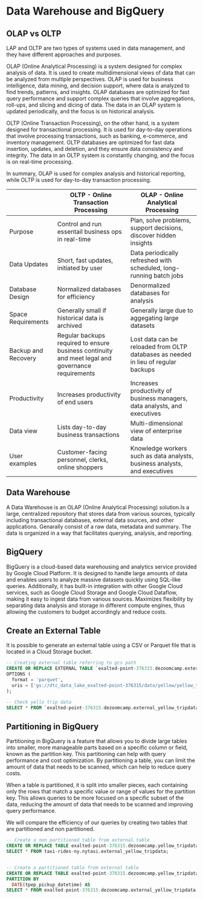 # Data Warehouse and BigQuery

## OLAP vs OLTP

LAP and OLTP are two types of systems used in data management, and they have different approaches and purposes.

OLAP (Online Analytical Processing) is a system designed for complex analysis of data. It is used to create multidimensional views of data that can be analyzed from multiple perspectives. OLAP is used for business intelligence, data mining, and decision support, where data is analyzed to find trends, patterns, and insights. OLAP databases are optimized for fast query performance and support complex queries that involve aggregations, roll-ups, and slicing and dicing of data. The data in an OLAP system is updated periodically, and the focus is on historical analysis.

OLTP (Online Transaction Processing), on the other hand, is a system designed for transactional processing. It is used for day-to-day operations that involve processing transactions, such as banking, e-commerce, and inventory management. OLTP databases are optimized for fast data insertion, updates, and deletion, and they ensure data consistency and integrity. The data in an OLTP system is constantly changing, and the focus is on real-time processing.

In summary, OLAP is used for complex analysis and historical reporting, while OLTP is used for day-to-day transaction processing.

|   | OLTP - Online Transaction Processing | OLAP - Online Analytical Processing |
|---|---|---|
| Purpose | Control and run essentail business ops in real-time | Plan, solve problems, support decisions, discover hidden insights  |
| Data Updates  |  Short, fast updates, initiated by user | Data periodically refreshed with scheduled, long-running batch jobs  |
| Database Design | Normalized databases for efficiency  | Denormalized databases for analysis  |
| Space Requirements | Generally small if historical data is archived  | Generally large due to aggegating large datasets  |
| Backup and Recovery | Regular backups required to ensure business continuity and meet legal and governance requirements  | Lost data can be reloaded from OLTP databases as needed in lieu of regular backups  |
| Productivity | Increases productivity of end users  | Increases productivity of business managers, data analysts, and executives  |
| Data view | Lists day-to-day business transactions  | Multi-dimensional view of enterprise data  |
| User examples | Customer-facing personnel, clerks, online shoppers  | Knowledge workers such as data analysts, business analysts, and executives  |
## Data Warehouse

A Data Warehouse is an OLAP (Online Analytical Processing) solution.Is a large, centralized repository that stores data from various sources, typically including transactional databases, external data sources, and other applications. Genarally consist of a raw data, metadata and summary. The data is organized in a way that facilitates querying, analysis, and reporting. 

## BigQuery

BigQuery is a cloud-based data warehousing and analytics service provided by Google Cloud Platform. It is designed to handle large amounts of data and enables users to analyze massive datasets quickly using SQL-like queries. Additionally, it has built-in integration with other Google Cloud services, such as Google Cloud Storage and Google Cloud Dataflow, making it easy to ingest data from various sources. Maximizes flexibility by separating data analysis and storage in different compute engines, thus allowing the customers to budget accordingly and reduce costs.

## Create an External Table

It is possible to generate an external table using a CSV or Parquet file that is located in a Cloud Storage bucket.

```sql
-- Creating external table referring to gcs path
CREATE OR REPLACE EXTERNAL TABLE `exalted-point-376315.dezoomcamp.external_yellow_tripdata`
OPTIONS (
  format = 'parquet',
  uris = ['gs://dtc_data_lake_exalted-point-376315/data/yellow/yellow_tripdata_2021-01.parquet', 'gs://dtc_data_lake_exalted-point-376315/data/yellow/yellow_tripdata_2021-02.parquet']
);
```

```sql
-- Check yello trip data
SELECT * FROM `exalted-point-376315.dezoomcamp.external_yellow_tripdata` LIMIT 10;
```

## Partitioning in BigQuery

Partitioning in BigQuery is a feature that allows you to divide large tables into smaller, more manageable parts based on a specific column or field, known as the partition key. This partitioning can help with query performance and cost optimization. By partitioning a table, you can limit the amount of data that needs to be scanned, which can help to reduce query costs.

When a table is partitioned, it is split into smaller pieces, each containing only the rows that match a specific value or range of values for the partition key. This allows queries to be more focused on a specific subset of the data, reducing the amount of data that needs to be scanned and improving query performance.

We will compare the efficiency of our queries by creating two tables that are partitioned and non partitioned.

```sql
-- Create a non partitioned table from external table
CREATE OR REPLACE TABLE exalted-point-376315.dezoomcamp.yellow_tripdata_non_partitoned AS
SELECT * FROM taxi-rides-ny.nytaxi.external_yellow_tripdata;


-- Create a partitioned table from external table
CREATE OR REPLACE TABLE exalted-point-376315.dezoomcamp.yellow_tripdata_partitoned
PARTITION BY
  DATE(tpep_pickup_datetime) AS
SELECT * FROM exalted-point-376315.dezoomcamp.external_yellow_tripdata;
```
